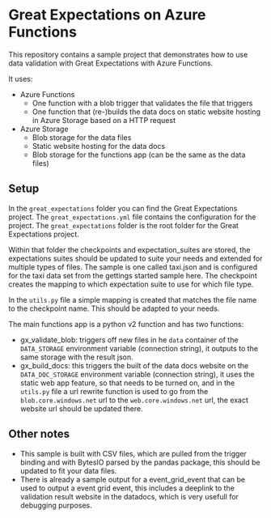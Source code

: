 # Great Expectations on Azure Functions

This repository contains a sample project that demonstrates how to use data validation with Great Expectations with Azure Functions.

It uses:
- Azure Functions
  - One function with a blob trigger that validates the file that triggers
  - One function that (re-)builds the data docs on static website hosting in Azure Storage based on a HTTP request
- Azure Storage
  - Blob storage for the data files
  - Static website hosting for the data docs
  - Blob storage for the functions app (can be the same as the data files)

## Setup

In the `great_expectations` folder you can find the Great Expectations project. The `great_expectations.yml` file contains the configuration for the project. The `great_expectations` folder is the root folder for the Great Expectations project. 

Within that folder the checkpoints and expectation_suites are stored, the expectations suites should be updated to suite your needs and extended for multiple types of files. The sample is one called taxi.json and is configured for the taxi data set from the gettings started sample here. The checkpoint creates the mapping to which expectation suite to use for which file type.

In the `utils.py` file a simple mapping is created that matches the file name to the checkpoint name. This should be adapted to your needs.

The main functions app is a python v2 function and has two functions:
- gx_validate_blob: triggers off new files in he `data` container of the `DATA_STORAGE` environment variable (connection string), it outputs to the same storage with the result json.
- gx_build_docs: this triggers the built of the data docs website on the `DATA_DOC_STORAGE` environment variable (connection string), it uses the static web app feature, so that needs to be turned on, and in the `utils.py` file a url rewrite function is used to go from the `blob.core.windows.net` url to the `web.core.windows.net` url, the exact website url should be updated there.


## Other notes
- This sample is built with CSV files, which are pulled from the trigger binding and with BytesIO parsed by the pandas package, this should be updated to fit your data files.
- There is already a sample output for a event_grid_event that can be used to output a event grid event, this includes a deeplink to the validation result website in the datadocs, which is very usefull for debugging purposes.
